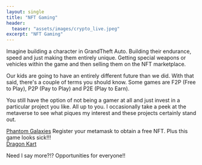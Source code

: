 ```yaml
---
layout: single
title: "NFT Gaming"
header:
  teaser: "assets/images/crypto_live.jpeg"
excerpt: "NFT Gaming"
---
```

Imagine building a character in GrandTheft Auto.  Building their endurance, speed and just making them entirely unique.  Getting special weapons or vehicles within the game and then selling them on the NFT marketplace.

Our kids are going to have an entirely different future than we did.  With that said, there's a couple of terms you should know.  Some games are F2P (Free to Play), P2P (Pay to Play) and P2E (Play to Earn).

You still have the option of not being a gamer at all and just invest in a particular project you like.  All up to you.  I occasionally take a peek at the metaverse to see what piques my interest and these projects certainly stand out.

[Phantom Galaxies](https://phantomgalaxies.com/)  Register your metamask to obtain a free NFT.  Plus this game looks sick!!!  
[Dragon Kart](https://dragonkart.com/)  

Need I say more?!?  Opportunities for everyone!!  
